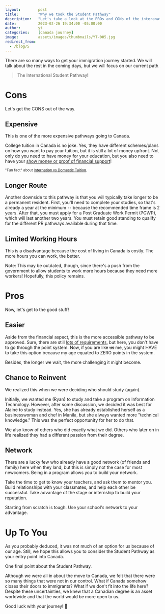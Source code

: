 ```yaml
---
layout:        post
title:         "Why we took the Student Pathway"
description:   "Let's take a look at the PROs and CONs of the interanational student pathway. Hopefully, this'll help you decide. Check it out!"
date:          2023-02-26 19:34:00 -05:00:00
author:        yt
categories:    [canada journey]
image:         assets/images/thumbnails/YT-005.jpg
redirect_from:
  - /blog/5
---
```


There are so many ways to get your immigration journey started. We will talk about the rest in the coming days, but we will focus on our current path. 

> The International Student Pathway!

# Cons

Let's get the CONS out of the way.

## Expensive

This is one of the more expensive pathways going to Canada. 

College tuition in Canada is no joke. Yes, they have different schemes/plans on how you want to pay your tuition, but it is still a lot of money upfront. Not only do you need to have money for your education, but you also need to have your [show money or proof of financial support](/2022-09-25-how-to-apply-for-a-student-visa-in-canada#proof-of-financial-support)! 

<small>"Fun fact" about [Internation vs Domestic Tuition](https://www.centennialcollege.ca/international-education/tuition-and-fees/international-vs-domestic-tuition).</small>

## Longer Route

Another downside to this pathway is that you will typically take longer to be a permanent resident. First, you'll need to complete your studies, so that's already a year at the minimum -- because the recommended time frame is 2 years. After that, you must apply for a Post Graduate Work Permit (PGWP), which will last another two years. You must retain good standing to qualify for the different PR pathways available during that time. 

## Limited Working Hours 

This is a disadvantage because the cost of living in Canada is costly. The more hours you can work, the better. 

Note: This may be outdated, though, since there's a push from the government to allow students to work more hours because they need more workers! Hopefully, this policy remains.

# Pros

Now, let's get to the good stuff!

## Easier

Aside from the financial aspect, this is the more accessible pathway to be approved. Sure, there are still [lots of requirements](/blog/1), but here, you don't have to go through the point system. Now, if you are like ~~us~~ me, you might HAVE to take this option because my age equated to ZERO points in the system. 

Besides, the longer we wait, the more challenging it might become.

## Chance to Reinvent

We realized this when we were deciding who should study (again).

Initially, we wanted me (Ryan) to study and take a program on Information Technology. However, after some discussion, we decided it was best for Alaine to study instead. Yes, she has already established herself as a businesswoman and chef in Manila, but she always wanted more "technical knowledge." This was the perfect opportunity for her to do that.

We also know of others who did exactly what we did. Others who later on in life realized they had a different passion from their degree. 

## Network

There are a lucky few who already have a good network (of friends and family) here when they land, but this is simply not the case for most newcomers. Being in a program allows you to build your network. 

Take the time to get to know your teachers, and ask them to mentor you. Build relationships with your classmates, and help each other be successful. Take advantage of the stage or internship to build your reputation. 

Starting from scratch is tough. Use your school's network to your advantage. 

# Up To You

As you probably deduced, it was not much of an option for us because of our age. Still, we hope this allows you to consider the Student Pathway as your entry point into Canada. 

One final point about the Student Pathway. 

Although we were all in about the move to Canada, we felt that there were so many things that were not in our control. What if Canada somehow closes their doors to immigrants? What if we don't fit into the life here? Despite these uncertainties, we knew that a Canadian degree is an asset worldwide and that the world would be more open to us. 

Good luck with your journey! 🛫
